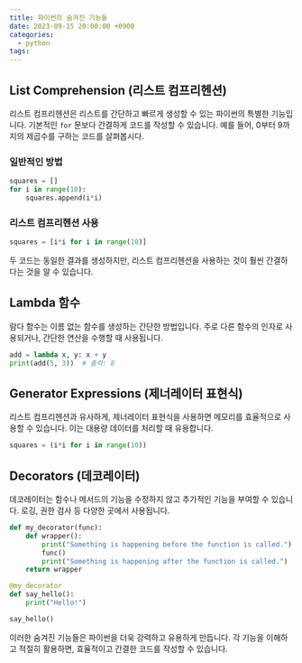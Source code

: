 ```yaml
---
title: 파이썬의 숨겨진 기능들
date: 2023-09-15 20:00:00 +0900
categories:
  - python
tags:
---
```


## List Comprehension (리스트 컴프리헨션)

리스트 컴프리헨션은 리스트를 간단하고 빠르게 생성할 수 있는 파이썬의 특별한 기능입니다. 기본적인 `for` 문보다 간결하게 코드를 작성할 수 있습니다. 예를 들어, 0부터 9까지의 제곱수를 구하는 코드를 살펴봅시다.

### 일반적인 방법
```python
squares = []
for i in range(10):
    squares.append(i*i)
```

### 리스트 컴프리헨션 사용
```python
squares = [i*i for i in range(10)]
```

두 코드는 동일한 결과를 생성하지만, 리스트 컴프리헨션을 사용하는 것이 훨씬 간결하다는 것을 알 수 있습니다.

## Lambda 함수

람다 함수는 이름 없는 함수를 생성하는 간단한 방법입니다. 주로 다른 함수의 인자로 사용되거나, 간단한 연산을 수행할 때 사용됩니다.

```python
add = lambda x, y: x + y
print(add(5, 3))  # 출력: 8
```

## Generator Expressions (제너레이터 표현식)

리스트 컴프리헨션과 유사하게, 제너레이터 표현식을 사용하면 메모리를 효율적으로 사용할 수 있습니다. 이는 대용량 데이터를 처리할 때 유용합니다.

```python
squares = (i*i for i in range(10))
```

## Decorators (데코레이터)

데코레이터는 함수나 메서드의 기능을 수정하지 않고 추가적인 기능을 부여할 수 있습니다. 로깅, 권한 검사 등 다양한 곳에서 사용됩니다.

```python
def my_decorator(func):
    def wrapper():
        print("Something is happening before the function is called.")
        func()
        print("Something is happening after the function is called.")
    return wrapper

@my_decorator
def say_hello():
    print("Hello!")

say_hello()
```

이러한 숨겨진 기능들은 파이썬을 더욱 강력하고 유용하게 만듭니다. 각 기능을 이해하고 적절히 활용하면, 효율적이고 간결한 코드를 작성할 수 있습니다.